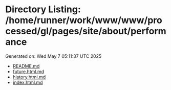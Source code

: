 # Directory Listing: /home/runner/work/www/www/processed/gl/pages/site/about/performance
Generated on: Wed May  7 05:11:37 UTC 2025

- [README.md](README.md)
- [future.html.md](future.html.md)
- [history.html.md](history.html.md)
- [index.html.md](index.html.md)
